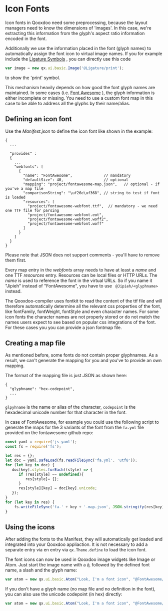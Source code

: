 # Icon Fonts

Icon fonts in Qooxdoo need some preprocessing, because the layout
managers need to know the dimensions of 'images'. In this case, we're
extracting this information from the glyph's aspect ratio information
encoded in the font.

Additionally we use the information placed in the font (glyph names)
to automatically assign the font icon to virtual image names. If you
for example include the [Ligature Symbols](http://kudakurage.com/ligature_symbols/)
       , you can directly use this code

```javascript
var image = new qx.ui.basic.Image('@Ligature/print');
```

to show the 'print' symbol.

This mechanism heavily depends on how good the font glyph names are
maintained. In some cases (i.e. [Font Awesome](http://fontawesome.io/icons/)
       ), the glyph information is either incomplete or missing. You
need to use a custom font map in this case to be able to address all
the glyphs by their name/alias.

## Defining an icon font

Use the _Manifest.json_ to define the icon font like shown in the
example:

```json5
{
  ...

  "provides" : 
  {
    ...
    "webfonts": [
      {
        "name": "FontAwesome",              // mandatory
        "defaultSize": 40,                  // optional
        "mapping": "project/fontawesome-map.json",   // optional - if you've a map file
        "comparisonString": "\uf26e\uf368", // string to test if font is loaded
        "resources": [
          "project/fontawesome-webfont.ttf",  // mandatory - we need one TTF file for parsing
          "project/fontawesome-webfont.eot",
          "project/fontawesome-webfont.woff2",
          "project/fontawesome-webfont.woff"
        ]
      }
    ]
  }
}
```

Please note that JSON does not support comments - you'll have to
remove them first.

Every map entry in the _webfonts_ array needs to have at least a _name_
        and one TTF _resources_ entry. Resources can be local files or
HTTP URLs. The _name_ is used to reference the font in the virtual
URLs. So if you name it "Jipieh" instead of "FontAwesome", you have to
use ` @Jipieh/<glyphname>` instead.

The Qooxdoo-compiler uses fontkit to read the content of the ttf file
and will therefore automatically determine all the relevant css
properties of the font, like fontFamily, fontWeight, fontStyle and
even character names. For some icon fonts the character names are not
properly stored or do not match the names users expect to see based on
popular css integrations of the font. For these cases you you can
provide a json fontmap file.

## Creating a map file

As mentioned before, some fonts do not contain proper glyphnames. As a
result, we can't generate the mapping for you and you've to provide an
own mapping.

The format of the mapping file is just JSON as shown here:

```json5
{
  "glyphname": "hex-codepoint",
  ...
}
```

`glpyhname` is the name or alias of the character, `codepoint` is the
hexadecimal unicode number for that character in the font.

In case of FontAwesome, for example you could use the following script
to generate the maps for the 3 variants of the font from the `fa.yml`
file provided on the fontawesome github repo:

```javascript
const yaml = require('js-yaml');
const fs = require('fs');

let res = {};
let doc = yaml.safeLoad(fs.readFileSync('fa.yml', 'utf8'));
for (let key in doc) {
   doc[key].styles.forEach((style) => {
      if (res[style] == undefined){
         res[style]= {};
      }
      res[style][key] = doc[key].unicode;
   });
}
for (let key in res) {
    fs.writeFileSync('fa-' + key + '-map.json', JSON.stringify(res[key]));
}
```

## Using the icons

After adding the fonts to the Manifest, they will automatically get
loaded and integrated into your Qooxdoo appliaction. It is not
necessary to add a separate entry via en entry via  `qx.Theme.define`
to load the icon font. 

The font icons can now be used in Qooxdoo image widgets like Image or
Atom. Just start the image name with a `@`, followed by the defined
font name, a slash and the glyph name:

```javascript
var atom = new qx.ui.basic.Atom("Look, I'm a font icon", "@FontAwesome/heart");
```

If you don't have a glyph name (no map file and no definition in the
font), you can also use the unicode codepoint (in hex) directly:

```javascript
var atom = new qx.ui.basic.Atom("Look, I'm a font icon", "@FontAwesome/f004");
```
